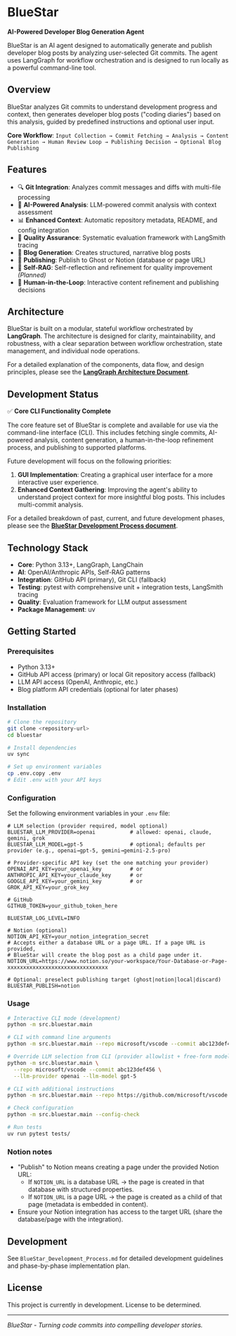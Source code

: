 # BlueStar

**AI-Powered Developer Blog Generation Agent**

BlueStar is an AI agent designed to automatically generate and publish developer blog posts by analyzing user-selected Git commits. The agent uses LangGraph for workflow orchestration and is designed to run locally as a powerful command-line tool.

## Overview

BlueStar analyzes Git commits to understand development progress and context, then generates developer blog posts ("coding diaries") based on this analysis, guided by predefined instructions and optional user input.

**Core Workflow**: `Input Collection → Commit Fetching → Analysis → Content Generation → Human Review Loop → Publishing Decision → Optional Blog Publishing`

## Features

- 🔍 **Git Integration**: Analyzes commit messages and diffs with multi-file processing
- 🤖 **AI-Powered Analysis**: LLM-powered commit analysis with context assessment
- 📊 **Enhanced Context**: Automatic repository metadata, README, and config integration  
- 🔬 **Quality Assurance**: Systematic evaluation framework with LangSmith tracing
- 📝 **Blog Generation**: Creates structured, narrative blog posts
- 🚀 **Publishing**: Publish to Ghost or Notion (database or page URL)
- 🔄 **Self-RAG**: Self-reflection and refinement for quality improvement *(Planned)*
- 👤 **Human-in-the-Loop**: Interactive content refinement and publishing decisions

## Architecture

BlueStar is built on a modular, stateful workflow orchestrated by **LangGraph**. The architecture is designed for clarity, maintainability, and robustness, with a clear separation between workflow orchestration, state management, and individual node operations.

For a detailed explanation of the components, data flow, and design principles, please see the [**LangGraph Architecture Document**](LangGraph_Architecture.md).

## Development Status

✅ **Core CLI Functionality Complete**

The core feature set of BlueStar is complete and available for use via the command-line interface (CLI). This includes fetching single commits, AI-powered analysis, content generation, a human-in-the-loop refinement process, and publishing to supported platforms.

Future development will focus on the following priorities:
1.  **GUI Implementation**: Creating a graphical user interface for a more interactive user experience.
2.  **Enhanced Context Gathering**: Improving the agent's ability to understand project context for more insightful blog posts. This includes multi-commit analysis.

For a detailed breakdown of past, current, and future development phases, please see the [**BlueStar Development Process document**](BlueStar_Development_Process.md).

## Technology Stack

- **Core**: Python 3.13+, LangGraph, LangChain
- **AI**: OpenAI/Anthropic APIs, Self-RAG patterns
- **Integration**: GitHub API (primary), Git CLI (fallback)
- **Testing**: pytest with comprehensive unit + integration tests, LangSmith tracing
- **Quality**: Evaluation framework for LLM output assessment
- **Package Management**: uv

## Getting Started

### Prerequisites

- Python 3.13+
- GitHub API access (primary) or local Git repository access (fallback)
- LLM API access (OpenAI, Anthropic, etc.)
- Blog platform API credentials (optional for later phases)

### Installation

```bash
# Clone the repository
git clone <repository-url>
cd bluestar

# Install dependencies
uv sync

# Set up environment variables
cp .env.copy .env
# Edit .env with your API keys
```

### Configuration

Set the following environment variables in your `.env` file:

```env
# LLM selection (provider required, model optional)
BLUESTAR_LLM_PROVIDER=openai           # allowed: openai, claude, gemini, grok
BLUESTAR_LLM_MODEL=gpt-5               # optional; defaults per provider (e.g., openai→gpt-5, gemini→gemini-2.5-pro)

# Provider-specific API key (set the one matching your provider)
OPENAI_API_KEY=your_openai_key         # or
ANTHROPIC_API_KEY=your_claude_key      # or
GOOGLE_API_KEY=your_gemini_key         # or
GROK_API_KEY=your_grok_key

# GitHub
GITHUB_TOKEN=your_github_token_here

BLUESTAR_LOG_LEVEL=INFO

# Notion (optional)
NOTION_API_KEY=your_notion_integration_secret
# Accepts either a database URL or a page URL. If a page URL is provided,
# BlueStar will create the blog post as a child page under it.
NOTION_URL=https://www.notion.so/your-workspace/Your-Database-or-Page-xxxxxxxxxxxxxxxxxxxxxxxxxxxxxxxx

# Optional: preselect publishing target (ghost|notion|local|discard)
BLUESTAR_PUBLISH=notion
```

### Usage

```bash
# Interactive CLI mode (development)
python -m src.bluestar.main

# CLI with command line arguments
python -m src.bluestar.main --repo microsoft/vscode --commit abc123def456

# Override LLM selection from CLI (provider allowlist + free-form model)
python -m src.bluestar.main \
  --repo microsoft/vscode --commit abc123def456 \
  --llm-provider openai --llm-model gpt-5

# CLI with additional instructions
python -m src.bluestar.main --repo https://github.com/microsoft/vscode --commit abc123def456 --instructions "Focus on performance improvements"

# Check configuration
python -m src.bluestar.main --config-check

# Run tests
uv run pytest tests/
```

### Notion notes

- "Publish" to Notion means creating a page under the provided Notion URL:
  - If `NOTION_URL` is a database URL → the page is created in that database with structured properties.
  - If `NOTION_URL` is a page URL → the page is created as a child of that page (metadata is embedded in content).
- Ensure your Notion integration has access to the target URL (share the database/page with the integration).

## Development

See `BlueStar_Development_Process.md` for detailed development guidelines and phase-by-phase implementation plan.

## License

This project is currently in development. License to be determined.

---

*BlueStar - Turning code commits into compelling developer stories.*
